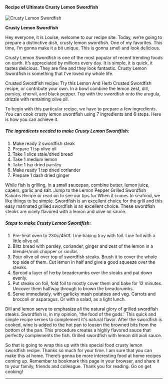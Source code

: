             

#### Recipe of Ultimate Crusty Lemon Swordfish

![Crusty Lemon Swordfish](https://img-global.cpcdn.com/recipes/5880294838632448/751x532cq70/crusty-lemon-swordfish-recipe-main-photo.jpg)

**Crusty Lemon Swordfish**

Hey everyone, it is Louise, welcome to our recipe site. Today, we’re going to prepare a distinctive dish, crusty lemon swordfish. One of my favorites. This time, I’m gonna make it a bit unique. This is gonna smell and look delicious.

Crusty Lemon Swordfish is one of the most popular of recent trending foods on earth. It’s appreciated by millions every day. It is simple, it is quick, it tastes delicious. They are fine and they look fantastic. Crusty Lemon Swordfish is something that I’ve loved my whole life.

Crusted Swordfish recipe: Try this Lemon And Herb Crusted Swordfish recipe, or contribute your own. In a bowl combine the lemon zest, dill, parsley, chervil, and black pepper. Top with the swordfish onto the arugula, drizzle with remaining olive oil.

To begin with this particular recipe, we have to prepare a few ingredients. You can cook crusty lemon swordfish using 7 ingredients and 6 steps. Here is how you can achieve it.

##### The ingredients needed to make Crusty Lemon Swordfish:

1.  Make ready 2 swordfish steak
2.  Prepare 1 tsp olive oil
3.  Take 1 slice stale/dried bread
4.  Take 1 medium lemon
5.  Take 1 tsp dried parsley
6.  Make ready 1 tsp dried coriander
7.  Prepare 1 dash dried ginger

While fish is grilling, in a small saucepan, combine butter, lemon juice, capers, garlic and salt. Jump to the Lemon Pepper Grilled Swordfish Kabobs Recipe or read on to see our tips for When it comes to seafood, we like things to be simple. Swordfish is an excellent choice for the grill and this easy marinated grilled swordfish is an excellent choice. These swordfish steaks are nicely flavored with a lemon and olive oil sauce.

##### Steps to make Crusty Lemon Swordfish:

1.  Pre-heat oven to 230c/450f. Line baking tray with foil. Line foil with a little olive oil.
2.  Blitz bread with parsley, coriander, ginger and zest of the lemon in a blender/mini chopper or similar.
3.  Pour olive oil over top of swordfish steaks. Brush it to cover the whole top side of them. Cut lemon in half and give a good squeeze over the steaks.
4.  Spread a layer of herby breadcrumbs over the steaks and pat down evenly.
5.  Put steaks on foil, fold foil to mostly cover them and bake for 12 minutes. Uncover them halfway through to brown the breadcrumbs.
6.  Serve immediately, with garlicky mash potatoes and veg. Carrots and broccoli or asparagus. Or with a salad, as a light lunch.

Dill and lemon serve to emphasize all the natural glory of grilled swordfish steaks. Swordfish is, in my opinion, 'the food of the gods.' This quick and simple recipe serves to complement it's natural flavor. After the swordfish is cooked, wine is added to the hot pan to loosen the browned bits from the bottom of the pan. This procedure creates a highly flavored sauce that perfectly complements the fish. Grilled swordfish with lemon dill aioli sauce.

So that is going to wrap this up with this special food crusty lemon swordfish recipe. Thanks so much for your time. I am sure that you can make this at home. There’s gonna be more interesting food at home recipes coming up. Remember to bookmark this page in your browser, and share it to your family, friends and colleague. Thank you for reading. Go on get cooking!

* * *